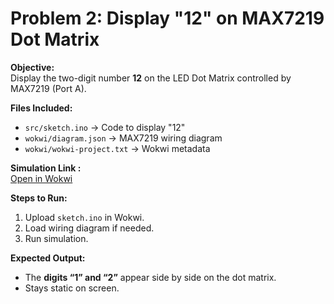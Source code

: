 # Problem 2: Display "12" on MAX7219 Dot Matrix

**Objective:**  
Display the two-digit number **12** on the LED Dot Matrix controlled by MAX7219 (Port A).

**Files Included:**  
- `src/sketch.ino` → Code to display "12"  
- `wokwi/diagram.json` → MAX7219 wiring diagram  
- `wokwi/wokwi-project.txt` → Wokwi metadata  

**Simulation Link :**  
[Open in Wokwi](https://wokwi.com/projects/445863953606948865)

**Steps to Run:**  
1. Upload `sketch.ino` in Wokwi.  
2. Load wiring diagram if needed.  
3. Run simulation.

**Expected Output:**  
- The **digits “1” and “2”** appear side by side on the dot matrix.  
- Stays static on screen.
